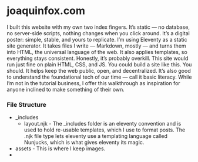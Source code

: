 # joaquinfox.com
I built this website with my own two index fingers. It’s static — no database, no server-side scripts, nothing changes when you click around. It’s a digital poster: simple, stable, and yours to replicate.
I’m using Eleventy as a static site generator. It takes files I write — Markdown, mostly — and turns them into HTML, the universal language of the web. It also applies templates, so everything stays consistent. Honestly, it’s probably overkill. This site would run just fine on plain HTML, CSS, and JS.
You could build a site like this. You should. It helps keep the web public, open, and decentralized. It’s also good to understand the foundational tech of our time — call it basic literacy. While I’m not in the tutorial business, I offer this walkthrough as inspiration for anyone inclined to make something of their own.

### File Structure
* _includes
  * layout.njk  - The _includes folder is an eleventy convention and is used to hold re-usable templates, which I use to format posts. The .njk file type lets eleventy use a templating language called Nunjucks, which is what gives eleventy its magic.
*  assets - This is where I keep images.
* 
